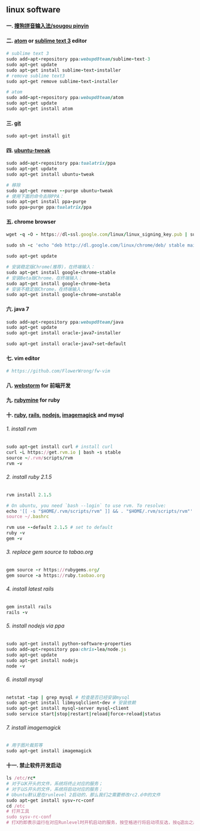 ## linux software

#### 一. [搜狗拼音输入法/sougou pinyin](http://pinyin.sogou.com/linux/?r=pinyin)

#### 二. [atom](https://atom.io/) or [sublime text 3](http://www.sublimetext.com/3) editor

```ruby
# sublime text 3
sudo add-apt-repository ppa:webupd8team/sublime-text-3
sudo apt-get update
sudo apt-get install sublime-text-installer
# remove sublime text3
sudo apt-get remove sublime-text-installer

# atom
sudo add-apt-repository ppa:webupd8team/atom
sudo apt-get update
sudo apt-get install atom
```

#### 三. [git](http://git-scm.com/)

```ruby
sudo apt-get install git
```

#### 四. [ubuntu-tweak](http://ubuntu-tweak.com/)

```ruby
sudo add-apt-repository ppa:tualatrix/ppa
sudo apt-get update
sudo apt-get install ubuntu-tweak

# 移除
sudo apt-get remove --purge ubuntu-tweak
# 使用下面的命令去除PPA：
sudo apt-get install ppa-purge
sudo ppa-purge ppa:tualatrix/ppa
```

#### 五. chrome browser

```ruby
wget -q -O - https://dl-ssl.google.com/linux/linux_signing_key.pub | sudo apt-key add -

sudo sh -c 'echo "deb http://dl.google.com/linux/chrome/deb/ stable main" >> /etc/apt/sources.list.d/google-chrome.list'

sudo apt-get update

# 安装稳定版Chrome(推荐)，在终端输入：
sudo apt-get install google-chrome-stable
# 安装Beta版Chrome，在终端输入：
sudo apt-get install google-chrome-beta
# 安装不稳定版Chrome，在终端输入：
sudo apt-get install google-chrome-unstable
```

#### 六. java 7
```ruby
sudo add-apt-repository ppa:webupd8team/java
sudo apt-get update
sudo apt-get install oracle-java7-installer

sudo apt-get install oracle-java7-set-default
```

#### 七. vim editor

```ruby
# https://github.com/FlowerWrong/fw-vim
```

#### 八. [webstorm](http://www.jetbrains.com/webstorm/) for 前端开发

#### 九. [rubymine](http://www.jetbrains.com/ruby/) for ruby

#### 十. [ruby](https://www.ruby-lang.org/en/), [rails](http://rubyonrails.org/), [nodejs](http://www.nodejs.org/), [imagemagick](http://www.imagemagick.org/) and mysql

###### 1. install rvm

```ruby
sudo apt-get install curl # install curl
curl -L https://get.rvm.io | bash -s stable
source ~/.rvm/scripts/rvm
rvm -v
```

###### 2. install ruby 2.1.5

```ruby
rvm install 2.1.5

# On ubuntu, you need `bash --login` to use rvm. To resolve:
echo '[[ -s "$HOME/.rvm/scripts/rvm" ]] && . "$HOME/.rvm/scripts/rvm"' >> ~/.bashrc
source ~/.bashrc

rvm use --default 2.1.5 # set to default
ruby -v
gem -v
```

###### 3. replace gem source to tabao.org

```ruby
gem source -r https://rubygems.org/
gem source -a https://ruby.taobao.org
```

###### 4. install latest rails

```ruby
gem install rails
rails -v
```

###### 5. install nodejs via ppa

```ruby
sudo apt-get install python-software-properties
sudo add-apt-repository ppa:chris-lea/node.js
sudo apt-get update
sudo apt-get install nodejs
node -v
```

###### 6. install mysql

```ruby
netstat -tap | grep mysql # 检查是否已经安装mysql
sudo apt-get install libmysqlclient-dev # 安装依赖
sudo apt-get install mysql-server mysql-client
sudo service start|stop|restart|reload|force-reload|status
```

###### 7. install imagemagick
```ruby
# 用于图片裁剪等
sudo apt-get install imagemagick
```

#### 十一. 禁止软件开发启动

```ruby
ls /etc/rc*
# 对于以K开头的文件，系统将终止对应的服务；
# 对于以S开头的文件，系统将启动对应的服务；
# Ubuntu默认是在runlevel 2启动的，那么我们之需要修改rc2.d中的文件
sudo apt-get install sysv-rc-conf
cd /etc
# 打开工具
sudo sysv-rc-conf
# 打X的即表示运行在对应Runlevel时开机启动的服务，按空格进行将启动项反选，按q退出之后配置即完成
```
